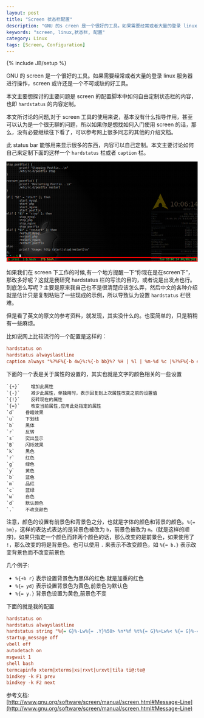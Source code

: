 ```yaml
---
layout: post
title: "Screen 状态栏配置"
description: "GNU 的s creen 是一个很好的工具。如果需要经常或者大量的登录 linux 服务器进行操作，screen 或许还是一个不可或缺的好工具"
keywords: "screen, linux,状态栏, 配置"
category: Linux
tags: [Screen, Configuration]
---
```

{% include JB/setup %}

GNU 的 screen 是一个很好的工具。如果需要经常或者大量的登录 linux 服务器进行操作，screen 或许还是一个不可或缺的好工具。

本文主要想探讨的主要问题是 screen 的配置脚本中如何自由定制状态栏的内容，也即 `hardstatus` 的内容定制。

本文所讨论的问题,对于 screen 工具的使用来说，基本没有什么指导作用，甚至可以认为是一个很无聊的问题，所以如果你是想找如何入门使用 screen 的话，那么，没有必要继续往下看了，可以参考网上很多同志的其他的介绍文档。

此 status bar 能够用来显示很多的东西，内容可以自己定制。本文主要讨论如何自己来定制下面的这样一个 `hardstatus` 栏或者 `caption` 栏。

<!-- more -->

![Screen](/assets/images/2011/08/screen.png "screen")

如果我们在 screen 下工作的时候,有一个地方提醒一下“你现在是在screen下”，那改多好呢？这就是我研究 hardstatus 栏的写法的目的，或者说是出发点也行。到底怎么写呢？主要是原来我自己也不是很清楚应该怎么弄，然后中文的各种介绍就是估计只是复制粘贴了一些现成的示例，所以导致认为设置 `hardstatus` 栏很难。

但是看了英文的原文的参考资料，就发现，其实没什么的。也蛮简单的，只是稍稍有一些麻烦。

比如说网上比较流行的一个配置是这样的：

```ini
hardstatus on
hardstatus alwayslastline
caption always "%?%F%{-b 4w}%:%{-b bb}%? %H | %l | %m-%d %c |%?%F%{-b 4w}%?%L=%-Lw%45>%{-b w4}%n%f* %t%{-}%+Lw%-0<"
```

下面的一个表是关于属性的设置的，其实也就是文字的颜色相关的一些设置

    `{+}`    增加此属性
    `{-}`    减少此属性，单独用时，表示回复到上次属性改变之前的设置值
    `{!}`    反转现在的属性
    `{=}`    改变当前属性,应用此处指定的属性
    `d`    昏暗效果
    `u`    下划线
    `b`    黑体
    `r`    反转
    `s`    突出显示
    `B`    闪烁效果
    `k`    黑色
    `r`    红色
    `g`    绿色
    `y`    黄色
    `b`    蓝色
    `m`    品红
    `c`    蓝绿
    `w`    白色
    `d`    默认颜色
    `.`    不改变颜色

注意，颜色的设置有前景色和背景色之分，也就是字体的颜色和背景的颜色。`%{= bm}`，这样的表达式表达的是背景色被改为 `b`，前景色被改为 `m`。(就是这样的顺序)，如果只指定一个颜色而非两个颜色的话，那么改变的是前景色，如果使用了 `!`，那么改变的将是背景色。也可以使用 `.` 来表示不改变颜色，如 `%{= b.}` 表示改变背景色而不改变前景色

几个例子:

- `%{+b r}` 表示设置背景色为黑体的红色.就是加重的红色
- `%{= yd}` 表示设置背景色为黄色,前景色为默认色
- `%{= y.}` 背景色设置为黄色,前景色不变

下面的就是我的配置

```ini
hardstatus on
hardstatus alwayslastline
hardstatus string "%{= G}%-Lw%{= .Y}%50> %n*%f %t%{= G}%+Lw%< %{= G}%-=%D %c:%s %m/%d/%Y"
startup_message off
vbell off
autodetach on
msgwait 1
shell bash
termcapinfo xterm|xterms|xs|rxvt|urxvt|tila ti@:te@
bindkey -k F1 prev
bindkey -k F2 next
```

参考文档: [http://www.gnu.org/software/screen/manual/screen.html#Message-Line](http://www.gnu.org/software/screen/manual/screen.html#Message-Line)
